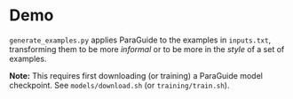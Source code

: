 
# Demo

``generate_examples.py`` applies ParaGuide to the examples in ``inputs.txt``, transforming them to be more *informal* or to be more in the *style* of a set of examples.

**Note:** This requires first downloading (or training) a ParaGuide model checkpoint. See ``models/download.sh`` (or ``training/train.sh``).


